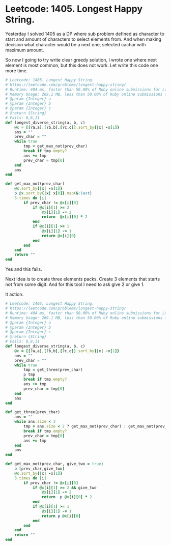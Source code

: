 # Leetcode: 1405. Longest Happy String.

Yesterday I solved 1405 as a DP where sub problem defined as character to start and amount of characters to select elements from. And when making decision what character would be a next one, selected cachar with maximum amount.

So now I going to try write clear greedy solution, I wrote one where next element is most common, but this does not work. Let write this code one more time.

```Ruby
# Leetcode: 1405. Longest Happy String.
# https://leetcode.com/problems/longest-happy-string/
# Runtime: 404 ms, faster than 50.00% of Ruby online submissions for Longest Happy String.
# Memory Usage: 269.1 MB, less than 50.00% of Ruby online submissions for Longest Happy String.
# @param {Integer} a
# @param {Integer} b
# @param {Integer} c
# @return {String}
# Fails: 0,8,11 
def longest_diverse_string(a, b, c)
    @x = [[?a,a],[?b,b],[?c,c]].sort_by{|x| -x[1]}
    ans = ""
    prev_char = ""
    while true
        tmp = get_max_not(prev_char)
        break if tmp.empty?
        ans += tmp
        prev_char = tmp[0]
    end
    ans
end

def get_max_not(prev_char)
    @x.sort_by{|x| -x[1]}
    p @x.sort_by{|x| x[0]}.map(&:last)
    3.times do |i|
        if prev_char != @x[i][0]
            if @x[i][1] >= 2
                @x[i][1] -= 2
                return  @x[i][0] * 2
            end
            if @x[i][1] >= 1
                @x[i][1] -= 1
                return @x[i][0]
            end
        end
    end
    return ""
end
```

Yes and this fails.

Next Idea is to create three elements packs.
Create 3 elements that starts not from some digit.
And for this tool I need to ask give 2 or give 1.

It action.
```Ruby
# Leetcode: 1405. Longest Happy String.
# https://leetcode.com/problems/longest-happy-string/
# Runtime: 404 ms, faster than 50.00% of Ruby online submissions for Longest Happy String.
# Memory Usage: 269.1 MB, less than 50.00% of Ruby online submissions for Longest Happy String.
# @param {Integer} a
# @param {Integer} b
# @param {Integer} c
# @return {String}
# Fails: 0,8,11 
def longest_diverse_string(a, b, c)
    @x = [[?a,a],[?b,b],[?c,c]].sort_by{|x| -x[1]}
    ans = ""
    prev_char = ""
    while true
        tmp = get_three(prev_char)
        p tmp
        break if tmp.empty?
        ans += tmp
        prev_char = tmp[0]
    end
    ans
end

def get_three(prev_char)
    ans = ""
    while ans.size < 3
        tmp = ans.size < 2 ? get_max_not(prev_char) : get_max_not(prev_char,false) 
        break if tmp.empty?
        prev_char = tmp[0]
        ans += tmp
    end
    ans
end

def get_max_not(prev_char, give_two = true)
    p [prev_char,give_two]
    @x.sort_by{|x| -x[1]}
    3.times do |i|
        if prev_char != @x[i][0]
            if @x[i][1] >= 2 && give_two
                @x[i][1] -= 2
                return  p @x[i][0] * 2
            end
            if @x[i][1] >= 1
                @x[i][1] -= 1
                return p @x[i][0]
            end
        end
    end
    return ""
end

```


